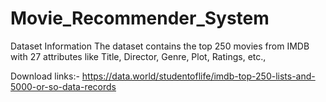 # Movie_Recommender_System
Dataset Information
The dataset contains the top 250 movies from IMDB with 27 attributes like Title, Director, Genre, Plot, Ratings, etc.,

Download links:- https://data.world/studentoflife/imdb-top-250-lists-and-5000-or-so-data-records
